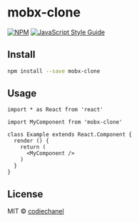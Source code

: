 # mobx-clone

> 

[![NPM](https://img.shields.io/npm/v/mobx-clone.svg)](https://www.npmjs.com/package/mobx-clone) [![JavaScript Style Guide](https://img.shields.io/badge/code_style-standard-brightgreen.svg)](https://standardjs.com)

## Install

```bash
npm install --save mobx-clone
```

## Usage

```tsx
import * as React from 'react'

import MyComponent from 'mobx-clone'

class Example extends React.Component {
  render () {
    return (
      <MyComponent />
    )
  }
}
```

## License

MIT © [codiechanel](https://github.com/codiechanel)
